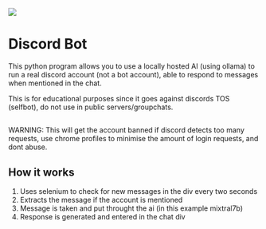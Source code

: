 
![](https://imgur.com/a/mcBmh5x.png)


# Discord Bot

This python program allows you to use a locally hosted AI (using ollama) to run a real discord account (not a bot account), able to respond to messages when mentioned in the chat.

This is for educational purposes since it goes against discords TOS (selfbot), do not use in public servers/groupchats.

##

WARNING:
This will get the account banned if discord detects too many requests, use chrome profiles to minimise the amount of login requests, and dont abuse.



## How it works

1. Uses selenium to check for new messages in the div every two seconds
2. Extracts the message if the account is mentioned
3. Message is taken and put throught the ai (in this example mixtral7b)
4. Response is generated and entered in the chat div

